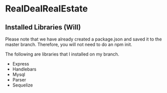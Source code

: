 # RealDealRealEstate

## Installed Libraries (Will)

Please note that we have already created a package.json and saved it to the master branch. Therefore, you will not need to do an npm init. 

The following are libraries that I installed on my branch. 
  - Express 
  - Handlebars 
  - Mysql 
  - Parser 
  - Sequelize